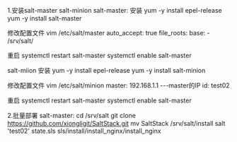 1.安装salt-master salt-minion
salt-master:
安装
yum -y install epel-release
yum -y install salt-master

修改配置文件 
vim /etc/salt/master
auto_accept: true
file_roots:
  base:
    - /srv/salt/

重启
systemctl restart salt-master
systemctl enable salt-master


salt-miion
安装
yum -y install epel-release
yum -y install salt-minion

修改配置文件
vim /etc/salt/minion 
master: 192.168.1.1     ---master的IP
id: test02

重启
systemctl restart salt-master
systemctl enable salt-master

2.批量部署
salt-master:
cd /srv/salt
git clone https://github.com/xiongligit/SaltStack.git
mv SaltStack /srv/salt/install
salt 'test02' state.sls sls/install/install_nginx/install_nginx
